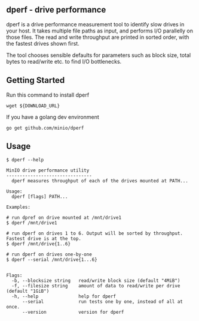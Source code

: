 dperf - drive performance
--------------------------

dperf is a drive performance measurement tool to identify slow drives in your host. It takes multiple file paths as input, and performs I/O parallelly on those files. The read and write throughput are printed in sorted order, with the fastest drives shown first.

The tool chooses sensible defaults for parameters such as block size, total bytes to read/write etc. to find I/O bottlenecks.

Getting Started
----------------

Run this command to install dperf

```
wget ${DOWNLOAD_URL}
```

If you have a golang dev environment

```
go get github.com/minio/dperf
```

Usage
------

```
$ dperf --help

MinIO drive performance utility
-------------------------------- 
  dperf measures throughput of each of the drives mounted at PATH...

Usage:
  dperf [flags] PATH...

Examples:

# run dpref on drive mounted at /mnt/drive1
$ dperf /mnt/drive1

# run dperf on drives 1 to 6. Output will be sorted by throughput. Fastest drive is at the top. 
$ dperf /mnt/drive{1..6}

# run dperf on drives one-by-one 
$ dperf --serial /mnt/drive{1...6}  


Flags:
  -b, --blocksize string   read/write block size (default "4MiB")
  -f, --filesize string    amount of data to read/write per drive (default "1GiB")
  -h, --help               help for dperf
      --serial             run tests one by one, instead of all at once.
      --version            version for dperf
```
